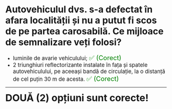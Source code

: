 # Autovehiculul dvs. s-a defectat în afara localității și nu a putut fi scos de pe partea carosabilă. Ce mijloace de semnalizare veți folosi?

- <span style="font-size: larger;">luminile de avarie vehiculului; <span style="color: green; font-size: larger;">✅ (Corect)</span></span>
- <span style="font-size: larger;">2 triunghiuri reflectorizante instalate în fața și spatele autovehiculului, pe aceeași bandă de circulație, la o distanță de cel puțin 30 m de acesta. <span style="color: green; font-size: larger;">✅ (Corect)</span></span>

---

<span style="font-size: 30px; font-weight: bold;">**DOUĂ (2) opțiuni sunt corecte!**</span>